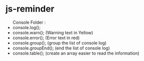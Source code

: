 # js-reminder
<ul>Console Folder : 
  <li>console.log(); <br/></li>
  <li>console.warn(); (Warning text in Yellow) <br/></li>
  <li>console.error(); (Error text in red) <br/></li>
  <li>console.group(); (group the list of console log) <br/></li>
  <li>console.groupEnd(); (end the list of console log) <br/></li>
  <li>console.table(); (create an array easier to read the information) <br/></li>
</ul>
